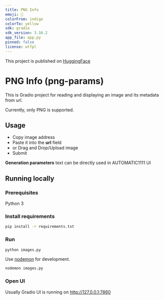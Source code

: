 ```yaml
---
title: PNG Info
emoji: 🚀
colorFrom: indigo
colorTo: yellow
sdk: gradio
sdk_version: 3.16.2
app_file: app.py
pinned: false
license: wtfpl
---
```


This project is published on [HuggingFace](https://huggingface.co/spaces/andzhk/PNGInfo)

# PNG Info (png-params)

This is Gradio project for reading and displaying an image and its metadata from url.

Currently, only PNG is supported.

## Usage

- Copy image address
- Paste it into the **url** field
- or Drag and Drop/Upload image
- Submit

**Generation parameters** text can be directly used in AUTOMATIC1111 UI

## Running locally

### Prerequisites

Python 3

### Install requirements

```bash
pip install -r requirements.txt
```

### Run

```bash
python images.py
```

Use [nodemon](https://www.npmjs.com/package/nodemon) for development.

```bash
nodemon images.py
```

### Open UI

Usually Gradio UI is running on http://127.0.0.1:7860
